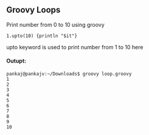 ## Groovy Loops

Print number from 0 to 10 using groovy
```console
1.upto(10) {println "$it"}
```
upto keyword is used to print number from 1 to 10 here

#### Outupt:
```cosnole
pankaj@pankajv:~/Downloads$ groovy loop.groovy 
1
2
3
4
5
6
7
8
9
10
```
